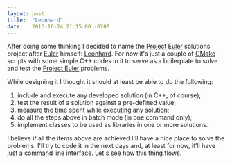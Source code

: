 ```yaml
---
layout: post
title:  "Leonhard"
date:   2016-10-24 21:15:00 -0200
---
```

After doing some thinking I decided to name the [Project Euler][project-euler] solutions project after [Euler][leonhard-euler] himself: [Leonhard][leonhard]. For now it's just a couple of [CMake][cmake] scripts with some simple C++ codes in it to serve as a boilerplate to solve and test the [Project Euler][project-euler] problems.

While designing it I thought it should at least be able to do the following:

1. include and execute any developed solution (in C++, of course);
1. test the result of a solution against a pre-defined value;
1. measure the time spent while executing any solution;
1. do all the steps above in batch mode (in one command only);
1. implement classes to be used as libraries in one or more solutions.

I believe if all the items above are achieved I'll have a nice place to solve the problems. I'll try to code it in the next days and, at least for now, it'll have just a command line interface. Let's see how this thing flows.

[project-euler]:  https://projecteuler.net
[leonhard-euler]: https://en.wikipedia.org/wiki/Leonhard_Euler
[leonhard]:       https://github.com/swrh/leonhard
[cmake]:          https://cmake.org
